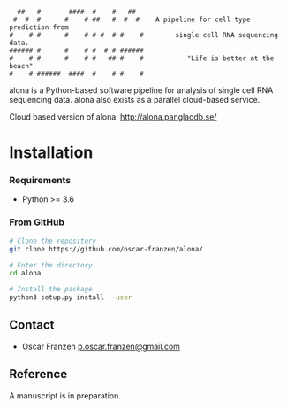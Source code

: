 ```
  ##   #       ####  #    #   ##   
 #  #  #      #    # ##   #  #  #    A pipeline for cell type prediction from
#    # #      #    # # #  # #    #        single cell RNA sequencing data.
###### #      #    # #  # # ###### 
#    # #      #    # #   ## #    #           "Life is better at the beach"
#    # ######  ####  #    # #    #          
```

alona is a Python-based software pipeline for analysis of single cell RNA sequencing data. alona also exists as a parallel cloud-based service.

Cloud based version of alona: http://alona.panglaodb.se/

# Installation
### Requirements
* Python >= 3.6

### From GitHub
```bash
# Clone the repository
git clone https://github.com/oscar-franzen/alona/

# Enter the directory
cd alona

# Install the package
python3 setup.py install --user
```

## Contact
* Oscar Franzen <p.oscar.franzen@gmail.com>

## Reference
A manuscript is in preparation.
